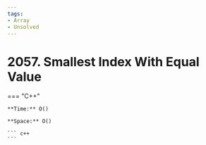```yaml
---
tags:
- Array
- Unsolved
---
```



# 2057. Smallest Index With Equal Value

=== "C++"

    **Time:** O()

    **Space:** O()

    ``` c++
    ```